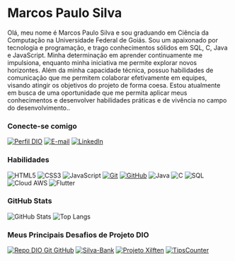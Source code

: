 # Marcos Paulo Silva

Olá, meu nome é Marcos Paulo Silva e sou graduando em Ciência da
Computação na Universidade Federal de Goiás.
Sou um apaixonado por  tecnologia e programação, e trago
conhecimentos sólidos em SQL, C, Java e JavaScript.
Minha determinação em aprender continuamente me impulsiona,
enquanto minha iniciativa me permite explorar novos horizontes.
Além da minha capacidade técnica, possuo habilidades de comunicação
que me permitem colaborar efetivamente em equipes,
visando atingir os objetivos do projeto de forma coesa.
Estou atualmente em busca de uma oportunidade que me permita aplicar
meus conhecimentos e desenvolver habilidades práticas e de vivência
no campo do desenvolvimento..

### Conecte-se comigo
[![Perfil DIO](https://img.shields.io/badge/-Meu%20Perfil%20na%20DIO-30A3DC?style=for-the-badge)](https://web.dio.me/users/smpmarcospaulo/)
[![E-mail](https://img.shields.io/badge/-Email-000?style=for-the-badge&logo=microsoft-outlook&logoColor=E94D5F)](mailto:smpmarcospaulo@icloud.com)
[![LinkedIn](https://img.shields.io/badge/-LinkedIn-000?style=for-the-badge&logo=linkedin&logoColor=30A3DC)](https://www.linkedin.com/in/souomarcos/)


### Habilidades
![HTML5](https://img.shields.io/badge/HTML-000?style=for-the-badge&logo=html5&logoColor=30A3DC)
![CSS3](https://img.shields.io/badge/CSS3-000?style=for-the-badge&logo=css3&logoColor=E94D5F)
![JavaScript](https://img.shields.io/badge/JavaScript-000?style=for-the-badge&logo=javascript&logoColor=30A3DC)
[![Git](https://img.shields.io/badge/Git-000?style=for-the-badge&logo=git&logoColor=E94D5F)](https://git-scm.com/doc) 
[![GitHub](https://img.shields.io/badge/GitHub-000?style=for-the-badge&logo=github&logoColor=30A3DC)](https://docs.github.com/)
![Java](https://img.shields.io/badge/Java-Java?style=for-the-badge&logo=Java&labelColor=0&color=000000
)
![C](https://img.shields.io/badge/C-C?style=for-the-badge&color=000000
)
![SQL](https://img.shields.io/badge/SQL-SQL?style=for-the-badge&logo=SQL&color=000000
)
![Cloud AWS](https://img.shields.io/badge/AWS-aws?style=for-the-badge&logo=Amazon&color=000000
)
![Flutter](https://img.shields.io/badge/Flutter-flutter?style=for-the-badge&logo=Flutter&color=000000
)
### GitHub Stats
![GitHub Stats](https://github-readme-stats.vercel.app/api?username=souomarcos&theme=transparent&bg_color=000&border_color=30A3DC&show_icons=true&icon_color=30A3DC&title_color=E94D5F&text_color=FFF)
![Top Langs](https://github-readme-stats-git-masterrstaa-rickstaa.vercel.app/api/top-langs/?username=souomarcos&layout=compact&bg_color=000&border_color=30A3DC&title_color=E94D5F&text_color=FFF)

### Meus Principais Desafios de Projeto DIO
[![Repo DIO Git GitHub](https://github-readme-stats.vercel.app/api/pin/?username=souomarcos&repo=dio-lab-open-source&bg_color=000&border_color=30A3DC&show_icons=true&icon_color=30A3DC&title_color=E94D5F&text_color=FFF)](https://github.com/souomarcos/dio-lab-open-source)
[![Silva-Bank](https://github-readme-stats.vercel.app/api/pin/?username=souomarcos&repo=Silva-Bank&bg_color=000&border_color=30A3DC&show_icons=true&icon_color=30A3DC&title_color=E94D5F&text_color=FFF)](https://github.com/souomarcos/Silva-Bank)
[![Projeto Xilften](https://github-readme-stats.vercel.app/api/pin/?username=souomarcos&repo=Projeto-Java-Alura-Xilften&bg_color=000&border_color=30A3DC&show_icons=true&icon_color=30A3DC&title_color=E94D5F&text_color=FFF)](https://github.com/souomarcos/Projeto-Java-Alura-Xilften)
[![TipsCounter](https://github-readme-stats.vercel.app/api/pin/?username=souomarcos&repo=tipscounter&bg_color=000&border_color=30A3DC&show_icons=true&icon_color=30A3DC&title_color=E94D5F&text_color=FFF)](https://souomarcos.github.io/tipscounter/)
